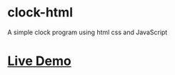 # clock-html
A simple clock program using html css and JavaScript

# <a href="https://thunder-coding.github.io/clock-html/">Live Demo</a>
